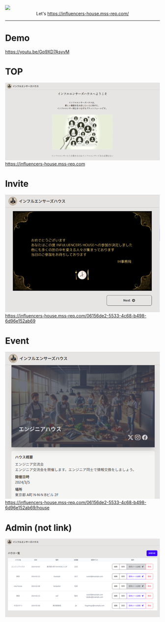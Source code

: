 <div><img src="./docs/InfluencersHouse.svg" /></div>

<div align="center"></div>
<div align="center">Let's 
	<a href="https://influencers-house.mss-rep.com/">https://influencers-house.mss-rep.com/</a>
</div>

---

# Demo

https://youtu.be/Gp9XD7AsyvM

# TOP

[![](./docs/TOP.png)](https://influencers-house.mss-rep.com)
https://influencers-house.mss-rep.com

# Invite

[![](./docs/Invite.png)](https://influencers-house.mss-rep.com/06156de2-5533-4c68-b498-6d96e152ab69)
https://influencers-house.mss-rep.com/06156de2-5533-4c68-b498-6d96e152ab69

# Event

[![](./docs/Event.png)](https://influencers-house.mss-rep.com/06156de2-5533-4c68-b498-6d96e152ab69/house)
https://influencers-house.mss-rep.com/06156de2-5533-4c68-b498-6d96e152ab69/house

# Admin (not link)

![](./docs/AdminDashboard.png)
